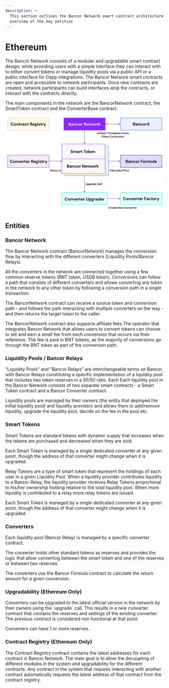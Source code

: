 ```yaml
---
description: >-
  This section outlines the Bancor Network smart contract architecture and
  overview of the key entities
---
```


# Ethereum

The Bancor Network consists of a modular and upgradable smart contract design, while providing users with a simple interface they can interact with to either convert tokens or manage liquidity pools via a public API or a public interface for Dapp integrations. The Bancor Network smart contracts are open and accessible to network participants. Once new contracts are created, network participants can build interfaces atop the contracts, or interact with the contracts directly.

The main components in the network are the BancorNetwork contract, the SmartToken contract and the ConverterBase contract.

![Bancor Network Smart Contract Architecture ](../../.gitbook/assets/graph-1-4.png)

## Entities

### Bancor Network

The Bancor Network contract \(BancorNetwork\) manages the conversion flow by interacting with the different converters \(Liquidity Pools/Bancor Relays\).

All the converters in the network are connected together using a few common reserve tokens \(BNT token, USDB token\). Conversions can follow a path that consists of different converters and allows converting any token in the network to any other token by following a conversion path in a single transaction.

The BancorNetwork contract can receive a source token and conversion path - and follows the path interacting with multiple converters on the way - and then returns the target token to the caller.

The BancorNetwork contract also supports affiliate fees.The operator that integrates Bancor Network that allows users to convert tokens can choose to set and earn a small fee from each conversion that occurs via their reference. The fee is paid in BNT tokens, as the majority of conversions go through the BNT token as part of the conversion path.

### Liquidity Pools / Bancor Relays

“Liquidity Pools” and “Bancor Relays” are interchangeable terms on Bancor, with Bancor Relays constituting a specific implementation of a liquidity pool that includes two token reserves in a 50/50 ratio. Each Each liquidity pool in the Bancor Network consists of two separate smart contracts - a Smart Token contract and a Bancor Converter contract.

Liquidity pools are managed by their owners \(the entity that deployed the initial liquidity pool\) and liquidity providers and allows them to add/remove liquidity, upgrade the liquidity pool, decide on the fee in the pool etc.

### Smart Tokens

Smart Tokens are standard tokens with dynamic supply that increases when the tokens are purchased and decreased when they are sold.

Each Smart Token is managed by a single dedicated converter at any given point, though the address of that converter might change when it is upgraded.

Relay Tokens are a type of smart token that represent the holdings of each user in a given Liquidity Pool. When a liquidity provider contributes liquidity to a Bancor Relay, the liquidity provider receives Relay Tokens proportional to his/her ownership holding relative to the total liquidity pool. When more liquidity is contributed to a relay more relay tokens are issued.

Each Smart Token is managed by a single dedicated converter at any given point, though the address of that converter might change when it is upgraded.

### Converters

Each liquidity pool \(Bancor Relay\) is managed by a specific converter contract.

The converter holds other standard tokens as reserves and provides the logic that allow converting between the smart token and one of the reserves or between two reserves.

The converters use the Bancor Formula contract to calculate the return amount for a given conversion.

### Upgradability \(Ethereum Only\)

Converters can be upgraded to the latest official version in the network by their owners using the \`upgrade\` call. This results in a new converter contract that contains the reserves and settings of the existing converter. The previous contract is considered non functional at that point.

Converters can have 1 or more reserves.

### **Contract Registry \(Ethereum Only\)**

The Contract Registry contract contains the latest addresses for each contract in Bancor Network. The main goal is to allow the decoupling of different modules in the system and upgradability for the different contracts. Any contract in the system that requires interacting with another contract automatically requests the latest address of that contract from the contract registry.


